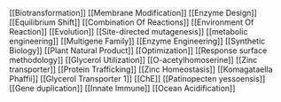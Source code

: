 [[Biotransformation]]
[[Membrane Modification]]
[[Enzyme Design]]
[[Equilibrium Shift]]
[[Combination Of Reactions]]
[[Environment Of Reaction]]
[[Evolution]]
[[Site-directed mutagenesis]]
[[metabolic engineering]]
[[Multigene Family]]
[[Enzyme Engineering]]
[[Synthetic Biology]]
[[Plant Natural Product]]
[[Optimization]]
[[Response surface methodology]]
[[Glycerol Utilization]]
[[O-acetylhomoserine]]
[[Zinc transporter]]
[[Protein Trafficking]]
[[Zinc Homeostasis]]
[[Komagataella Phaffii]]
[[Glycerol Transporter 1]]
[[ChE]]
[[Patinopecten yessoensis]]
[[Gene duplication]]
[[Innate Immune]]
[[Ocean Acidification]]
